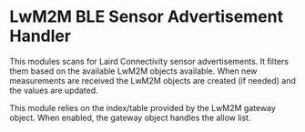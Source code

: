 # LwM2M BLE Sensor Advertisement Handler

This modules scans for Laird Connectivity sensor advertisements.  It filters them based on the available LwM2M objects available. When new measurements are received the LwM2M objects are created (if needed) and the values are updated.

This module relies on the index/table provided by the LwM2M gateway object.  When enabled, the gateway object handles the allow list.
